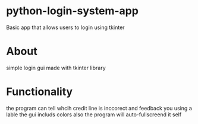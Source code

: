 # python-login-system-app
Basic app that allows users to login using tkinter


<h1>About</h1>

simple login gui made with tkinter library

<h1>Functionality</h1>

the program can tell whcih credit line is inccorect and feedback you using a lable
the gui includs colors also
the program will auto-fullscreend it self
